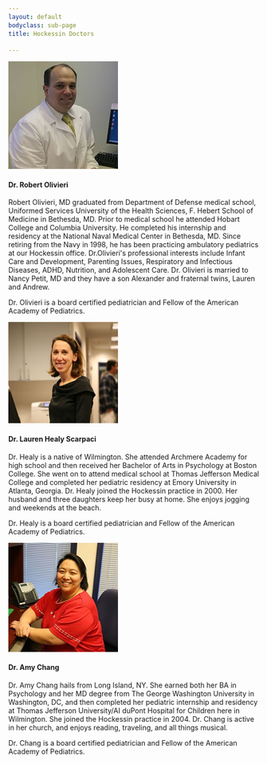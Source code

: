 ```yaml
---
layout: default
bodyclass: sub-page
title: Hockessin Doctors

---
```


<div class="media"> 
	<div class="media-left"> 
		<img class="media-object" alt="Photo of Dr. Robert Olivieri" src="images/Rob2.jpg">  
	</div> 
	<div class="media-body"> 
		<h4 class="media-heading">Dr. Robert Olivieri</h4> 
		<p>Robert Olivieri, MD graduated from Department of Defense medical school, Uniformed Services University of the Health Sciences, F. Hebert School of Medicine in Bethesda, MD. Prior to medical school he attended Hobart College and Columbia University. He completed his internship and residency at the National Naval Medical Center in Bethesda, MD. Since retiring from the Navy in 1998, he has been practicing ambulatory pediatrics at our Hockessin office. Dr.Olivieri's professional interests include Infant Care and Development, Parenting Issues, Respiratory and Infectious Diseases, ADHD, Nutrition, and Adolescent Care. Dr. Olivieri is married to Nancy Petit, MD and they have a son Alexander and fraternal twins, Lauren and Andrew.</p>
		<p>Dr. Olivieri is a board certified pediatrician and Fellow of the American Academy of Pediatrics.</p>
	</div> 
</div>

<div class="media"> 
	<div class="media-left"> 
		<img class="media-object" alt="Photo of Dr. Lauren Healy Scarpaci" src="images/Lori.jpg">  
	</div> 
	<div class="media-body"> 
		<h4 class="media-heading">Dr. Lauren Healy Scarpaci</h4> 
		<p>Dr. Healy is a native of Wilmington.  She attended Archmere Academy for high school and then received her Bachelor of Arts in Psychology at Boston College.  She went on to attend medical school at Thomas Jefferson Medical College and completed her pediatric residency at Emory University in Atlanta, Georgia.  Dr. Healy joined the Hockessin practice in 2000.  Her husband and three daughters keep her busy at home.  She enjoys jogging and weekends at the beach.</p>
		<p>Dr. Healy is a board certified pediatrician and Fellow of the American Academy of Pediatrics.</p>
	</div> 

</div>

<div class="media"> 
	<div class="media-left"> 
		<img class="media-object" alt="Photo of Dr. Amy Chang" src="images/Amy2.jpg">  
	</div> 
	<div class="media-body"> 
		<h4 class="media-heading">Dr. Amy Chang</h4> 
		<p>Dr. Amy Chang hails from Long Island, NY.  She earned both her BA in Psychology and her MD degree from The George Washington University in Washington, DC, and then completed her pediatric internship and residency at Thomas Jefferson University/AI duPont Hospital for Children here in Wilmington.  She joined the Hockessin practice in 2004.  Dr. Chang is active in her church, and enjoys reading, traveling, and all things musical. 
</p><p>Dr. Chang is a board certified pediatrician and Fellow of the American Academy of Pediatrics.</p>
	</div> 

</div>

